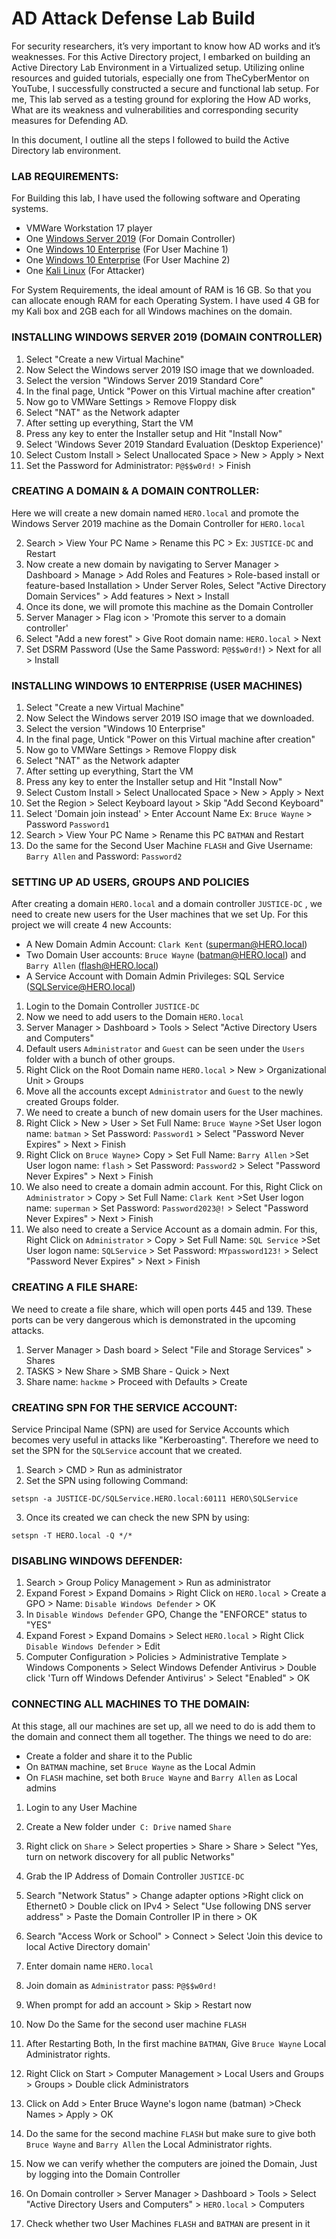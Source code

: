 # AD Attack Defense Lab Build
For security researchers, it’s very important to know how AD works and it’s weaknesses. For this Active Directory project, I embarked on building an Active Directory Lab Environment in a Virtualized setup. 
Utilizing online resources and guided tutorials, especially one from TheCyberMentor on YouTube, I successfully constructed a secure and functional lab setup. For me, This lab served as a testing ground for exploring the How AD works, What are its weakness and vulnerabilities and corresponding security measures for Defending AD.

In this document, I outline all the steps I followed to build the Active Directory lab environment.

### LAB REQUIREMENTS:

For Building this lab, I have used the following software and Operating systems.
- VMWare Workstation 17 player
- One [Windows Server 2019](https://www.microsoft.com/en-in/evalcenter/evaluate-windows-server-2019) (For Domain Controller)
- One [Windows 10 Enterprise](https://www.microsoft.com/en-in/evalcenter/evaluate-windows-10-enterprise) (For User Machine 1)
- One [Windows 10 Enterprise](https://www.microsoft.com/en-in/evalcenter/evaluate-windows-10-enterprise) (For User Machine 2)
- One [Kali Linux](https://www.kali.org/get-kali/#kali-virtual-machines) (For Attacker)

For System Requirements, the ideal amount of RAM is 16 GB. So that you can allocate enough RAM for each Operating System. I have used 4 GB for my Kali box and 2GB each for all Windows machines on the domain. 

### INSTALLING WINDOWS SERVER 2019 (DOMAIN CONTROLLER)

1. Select "Create a new Virtual Machine"
2. Now Select the Windows server 2019 ISO image that we downloaded.
3. Select the version "Windows Server 2019 Standard Core"
4. In the final page, Untick "Power on this Virtual machine after creation"
5. Now go to VMWare Settings > Remove Floppy disk
6. Select "NAT" as the Network adapter
7. After setting up everything, Start the VM
8. Press any key to enter the Installer setup and Hit "Install Now"
9. Select 'Windows Sever 2019 Standard Evaluation (Desktop Experience)'
10. Select Custom Install > Select Unallocated Space > New > Apply > Next
11. Set the Password for Administrator: `P@$$w0rd!` > Finish

### CREATING A DOMAIN & A DOMAIN CONTROLLER:

Here we will create a new domain named `HERO.local` and promote the Windows Server 2019 machine as the Domain Controller for `HERO.local`
 
2. Search > View Your PC Name > Rename this PC > Ex: `JUSTICE-DC` and Restart
3. Now create a new domain by navigating to Server Manager > Dashboard > Manage > Add Roles and Features > Role-based install or feature-based Installation > Under Server Roles, Select "Active Directory Domain Services" > Add features > Next > Install
4. Once its done, we will promote this machine as the Domain Controller
5. Server Manager > Flag icon > 'Promote this server to a domain controller'
6. Select "Add a new forest" > Give Root domain name: `HERO.local` > Next
7. Set DSRM Password (Use the Same Password: `P@$$w0rd!`)  > Next for all > Install

### INSTALLING WINDOWS 10 ENTERPRISE (USER MACHINES)

1. Select "Create a new Virtual Machine"
2. Now Select the Windows server 2019 ISO image that we downloaded.
3. Select the version "Windows 10 Enterprise"
4. In the final page, Untick "Power on this Virtual machine after creation"
5. Now go to VMWare Settings > Remove Floppy disk
6. Select "NAT" as the Network adapter
7. After setting up everything, Start the VM
8. Press any key to enter the Installer setup and Hit "Install Now"
9.  Select Custom Install > Select Unallocated Space > New > Apply > Next
10. Set the Region > Select Keyboard layout > Skip "Add Second Keyboard"
11. Select 'Domain join instead' > Enter Account Name Ex: `Bruce Wayne` > Password `Password1`
12. Search > View Your PC Name > Rename this PC `BATMAN` and Restart
13. Do the same for the Second User Machine `FLASH` and Give Username: `Barry Allen` and Password: `Password2`

### SETTING UP AD USERS, GROUPS AND POLICIES

After creating a domain `HERO.local` and a domain controller `JUSTICE-DC` , we need to create new users for the User machines that we set Up. For this project we will create 4 new Accounts:
- A New Domain Admin Account: `Clark Kent` (superman@HERO.local)
- Two Domain User accounts: `Bruce Wayne` (batman@HERO.local) and `Barry Allen` (flash@HERO.local)
- A Service Account with Domain Admin Privileges: SQL Service (SQLService@HERO.local)

1. Login to the Domain Controller `JUSTICE-DC`
2. Now we need to add users to the Domain `HERO.local`
3. Server Manager > Dashboard > Tools > Select "Active Directory Users and Computers"
4. Default users `Administrator` and `Guest` can be seen under the `Users` folder with a bunch of other groups.
5. Right Click on the Root Domain name `HERO.local` > New > Organizational Unit > Groups
6. Move all the accounts except `Administrator` and `Guest` to the newly created Groups folder.
7. We need to create a bunch of new domain users for the User machines.
8. Right Click > New > User > Set Full Name: `Bruce Wayne` >Set User logon name: `batman` > Set Password: `Password1` > Select "Password Never Expires" > Next > Finish
9. Right Click on `Bruce Wayne`> Copy > Set Full Name: `Barry Allen` >Set User logon name: `flash` > Set Password: `Password2` > Select "Password Never Expires" > Next > Finish
10. We also need to create a domain admin account. For this, Right Click on  `Administrator` > Copy > Set Full Name: `Clark Kent` >Set User logon name: `superman` > Set Password: `Password2023@!` > Select "Password Never Expires" > Next > Finish
11. We also need to create a Service Account as a domain admin. For this, Right Click on  `Administrator` > Copy > Set Full Name: `SQL Service` >Set User logon name: `SQLService` > Set Password: `MYpassword123!` > Select "Password Never Expires" > Next > Finish

### CREATING A FILE SHARE:

We need to create a file share, which will open ports 445 and 139. These ports can be very dangerous which is demonstrated in the upcoming attacks.

1. Server Manager > Dash board > Select "File and Storage Services" > Shares
2. TASKS > New Share > SMB Share - Quick > Next
3. Share name: `hackme` > Proceed with Defaults > Create

### CREATING SPN FOR THE SERVICE ACCOUNT:

Service Principal Name (SPN) are used for Service Accounts which becomes very useful in attacks like "Kerberoasting". Therefore we need to set the SPN for the `SQLService` account that we created.

1. Search > CMD > Run as administrator
2. Set the SPN using following Command:
```
setspn -a JUSTICE-DC/SQLService.HERO.local:60111 HERO\SQLService
```
3. Once its created we can check the new SPN by using:
```
setspn -T HERO.local -Q */*
```

### DISABLING WINDOWS DEFENDER:

1. Search > Group Policy Management > Run as administrator
2. Expand Forest > Expand Domains > Right Click on `HERO.local` > Create a GPO > Name: `Disable Windows Defender` > OK
3. In `Disable Windows Defender` GPO, Change the "ENFORCE" status to "YES"
4. Expand Forest > Expand Domains > Select `HERO.local` > Right Click `Disable Windows Defender` > Edit
5. Computer Configuration > Policies > Administrative Template > Windows Components > Select Windows Defender Antivirus > Double click 'Turn off Windows Defender Antivirus' > Select "Enabled" > OK

### CONNECTING ALL MACHINES TO THE DOMAIN:

At this stage, all our machines are set up, all we need to do is add them to the domain and connect them all together.
The things we need to do are:
- Create a folder and share it to the Public
- On `BATMAN` machine, set `Bruce Wayne` as the Local Admin
- On `FLASH` machine, set both `Bruce Wayne` and `Barry Allen` as Local admins

1. Login to any User Machine
2. Create a New folder under` C: Drive` named `Share`
3. Right click on `Share` > Select properties > Share > Share > Select "Yes, turn on network discovery for all public Networks"
4. Grab the IP Address of Domain Controller `JUSTICE-DC`
5. Search "Network Status" > Change adapter options >Right click on Ethernet0 > Double click on IPv4 > Select "Use following DNS server address" > Paste the Domain Controller IP in there > OK
6. Search "Access Work or School" > Connect > Select 'Join this device to local Active Directory domain' 
7. Enter domain name `HERO.local`
8. Join domain as `Administrator` pass: `P@$$w0rd!`
9. When prompt for add an account > Skip > Restart now
10. Now Do the Same for the second user machine `FLASH`
11. After Restarting Both, In the first machine `BATMAN`, Give `Bruce Wayne` Local Administrator rights.
12. Right Click on Start > Computer Management > Local Users and Groups > Groups > Double click Administrators
13. Click on Add > Enter Bruce Wayne's logon name (batman) >Check Names > Apply > OK
14. Do the same for the second machine `FLASH` but make sure to give both `Bruce Wayne` and `Barry Allen` the Local Administrator rights.

15. Now we can verify whether the computers are joined the Domain, Just by logging into the Domain Controller
16. On Domain controller > Server Manager > Dashboard > Tools > Select "Active Directory Users and Computers" > `HERO.local` > Computers
17. Check whether two User Machines `FLASH` and `BATMAN` are present in it
